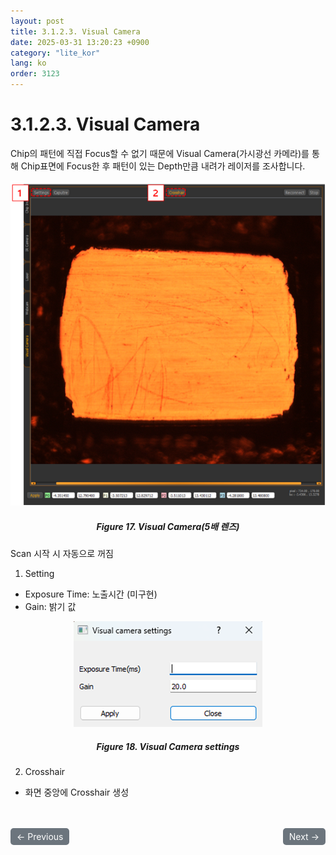 ```yaml
---
layout: post
title: 3.1.2.3.	Visual Camera
date: 2025-03-31 13:20:23 +0900
category: "lite_kor"
lang: ko
order: 3123
---
```


# 3.1.2.3. Visual Camera

Chip의 패턴에 직접 Focus할 수 없기 때문에 Visual Camera(가시광선 카메라)를 통해 Chip표면에 Focus한 후 패턴이 있는 Depth만큼 내려가 레이저를 조사합니다.
<br/> <!-- 한줄 띄기 -->

<!-- 중앙 정렬 이미지 -->
<p align="center"> 
  <img src="/assets/Chapter-3/Visual Camera(5배 렌즈).png">
</p>

<!-- 이미지 설명 -->
<div align="center"> 
<h5>Figure 17. Visual Camera(5배 렌즈)</h5>
</div>

Scan 시작 시 자동으로 꺼짐
1.	Setting
  -	Exposure Time: 노출시간 (미구현)
  -	Gain: 밝기 값 

<!-- 중앙 정렬 이미지 -->
<p align="center"> 
  <img src="/assets/Chapter-3/Visual Camera settings.png">
</p>

<!-- 이미지 설명 -->
<div align="center"> 
<h5>Figure 18. Visual Camera settings</h5>
</div>

2.	Crosshair
  -	화면 중앙에 Crosshair 생성



<!-- 이전/다음 페이지 버튼 -->
<br/>
<br/>
<div style="display: flex; justify-content: space-between; align-items: center; margin-top: 10;">
  <!-- 이전 페이지 버튼 -->
  <a href="/manuals/manuals_lite_kor/Chapter 3/Chapter 3-1-2-2/" class="btn btn-primary" style="display: inline-block; padding: 5px 10px; background-color: #6c757d; color: white; text-decoration: none; border-radius: 5px;">
    ← Previous
  </a>

  <!-- 다음 페이지 버튼 -->
  <a href="/manuals/manuals_lite_kor/Chapter 3/Chapter 3-1-2-4/" class="btn btn-primary" style="display: inline-block; padding: 5px 10px; background-color: #6c757d; color: white; text-decoration: none; border-radius: 5px;">
    Next →
  </a>
</div>